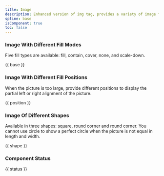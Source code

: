 ```yaml
---
title: Image
description: Enhanced version of img tag, provides a variety of image filling methods, and supports image lazy loading, loading prompt, loading failure prompt.
spline: base
isComponent: true
toc: false
---
```


### Image With Different Fill Modes

Five fill types are available: fill, contain, cover, none, and scale-down.

{{ base }}

### Image With Different Fill Positions

When the picture is too large, provide different positions to display the partial left or right alignment of the picture.

{{ position }}

### Image Of Different Shapes

Available in three shapes: square, round corner and round corner. You cannot use circle to show a perfect circle when the picture is not equal in length and width.

{{ shape }}

### Component Status

{{ status }}
